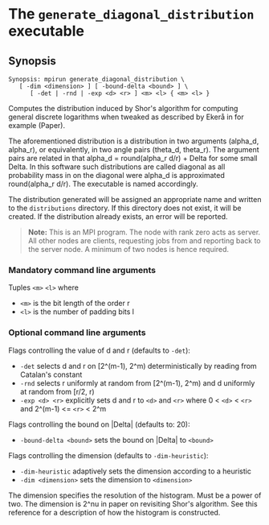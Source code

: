 # The <code>generate_diagonal_distribution</code> executable

## Synopsis
```console
Synopsis: mpirun generate_diagonal_distribution \
   [ -dim <dimension> ] [ -bound-delta <bound> ] \
      [ -det | -rnd | -exp <d> <r> ] <m> <l> { <m> <l> }
```

Computes the distribution induced by Shor's algorithm for computing general discrete logarithms when tweaked as described by Ekerå in for example (Paper).

The aforementioned distribution is a distribution in two arguments (alpha_d, alpha_r), or equivalently, in two angle pairs (theta_d, theta_r).
The argument pairs are related in that alpha_d = round(alpha_r d/r) + Delta for some small Delta.
In this software such distributions are called diagonal as all probability mass in on the diagonal were alpha_d is approximated round(alpha_r d/r).
The executable is named accordingly.

The distribution generated will be assigned an appropriate name and written to the <code>distributions</code> directory. If this directory does not exist, it will be created. If the distribution already exists, an error will be reported.

> <b>Note:</b> This is an MPI program. The node with rank zero acts as server. All other nodes are clients, requesting jobs from and reporting back to the server node. A minimum of two nodes is hence required.

### Mandatory command line arguments
Tuples <code>\<m\></code> <code>\<l\></code> where
   
- <code>\<m\></code> is the bit length of the order r
- <code>\<l\></code> is the number of padding bits l

### Optional command line arguments
Flags controlling the value of d and r (defaults to <code>-det</code>):
- <code>-det</code> selects d and r on [2^(m-1), 2^m) deterministically by reading from Catalan's constant
- <code>-rnd</code> selects r uniformly at random from [2^(m-1), 2^m) and d uniformly at random from [r/2, r)
- <code>-exp \<d\> \<r\></code> explicitly sets d and r to <code>\<d\></code> and <code>\<r\></code> where 0 < <code>\<d\></code> < <code>\<r\></code> and 2^(m-1) <= <code>\<r\></code> < 2^m

Flags controlling the bound on |Delta| (defaults to: 20):
- <code>-bound-delta \<bound\></code> sets the bound on |Delta| to <code>\<bound\></code>

Flags controlling the dimension (defaults to <code>-dim-heuristic</code>):
- <code>-dim-heuristic</code> adaptively sets the dimension according to a heuristic
- <code>-dim \<dimension\></code> sets the dimension to <code>\<dimension\></code>

The dimension specifies the resolution of the histogram. Must be a power of two. The dimension is 2^nu in paper on revisiting Shor's algorithm. See this reference for a description of how the histogram is constructed.
